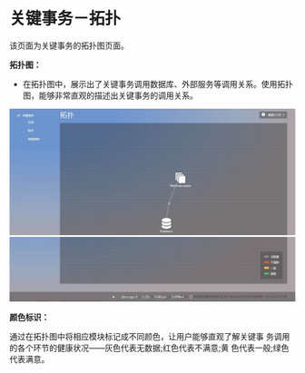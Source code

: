 # 关键事务－拓扑

该页面为关键事务的拓扑图页面。

**拓扑图：**<br>

* 在拓扑图中，展示出了关键事务调用数据库、外部服务等调用关系。使用拓扑图，能够非常直观的描述出关键事务的调用关系。

![](/images/aikeytransaction_map01.png)
![](/images/aikeytransaction_map02.png)

**颜色标识：**<br>

通过在拓扑图中将相应模块标记成不同颜色，让用户能够直观了解关键事 务调用的各个环节的健康状况——灰色代表无数据;红色代表不满意;黄
色代表一般;绿色代表满意。
